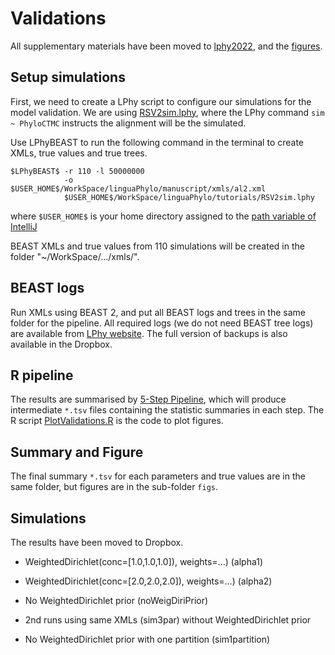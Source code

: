 # Validations

All supplementary materials have been moved to [lphy2022](https://github.com/LinguaPhylo/supplementary/tree/main/lphy2022/),
and the [figures](https://github.com/LinguaPhylo/supplementary/tree/main/lphy2022/alpha2/figs).

## Setup simulations

First, we need to create a LPhy script to configure our simulations for the model validation.
We are using [RSV2sim.lphy](https://github.com/LinguaPhylo/linguaPhylo/blob/master/tutorials/RSV2sim.lphy), 
where the LPhy command `sim ~ PhyloCTMC` instructs the alignment will be the simulated.

Use LPhyBEAST to run the following command in the terminal to create XMLs, 
true values and true trees.

```
$LPhyBEAST$ -r 110 -l 50000000
            -o $USER_HOME$/WorkSpace/linguaPhylo/manuscript/xmls/al2.xml
            $USER_HOME$/WorkSpace/linguaPhylo/tutorials/RSV2sim.lphy
```

where `$USER_HOME$` is your home directory assigned to the 
[path variable of IntelliJ](https://www.jetbrains.com/help/idea/absolute-path-variables.html)

BEAST XMLs and true values from 110 simulations will be created in the folder 
"~/WorkSpace/.../xmls/".


## BEAST logs

Run XMLs using BEAST 2, and put all BEAST logs and trees in the same folder 
for the pipeline. 
All required logs (we do not need BEAST tree logs) are available from 
[LPhy website](https://github.com/LinguaPhylo/linguaPhylo.github.io/tree/master/covgtest).
The full version of backups is also available in the Dropbox.

## R pipeline

The results are summarised by
[5-Step Pipeline](https://github.com/walterxie/TraceR/blob/master/examples/Pipeline.md),
which will produce intermediate `*.tsv` files containing the statistic summaries 
in each step.
The R script [PlotValidations.R](PlotValidations.R) is the code to plot figures.

## Summary and Figure

The final summary `*.tsv` for each parameters and true values are in the same folder,
but figures are in the sub-folder `figs`.


## Simulations

The results have been moved to Dropbox.

- WeightedDirichlet(conc=[1.0,1.0,1.0]), weights=...) (alpha1)

- WeightedDirichlet(conc=[2.0,2.0,2.0]), weights=...) (alpha2)

- No WeightedDirichlet prior (noWeigDiriPrior)

- 2nd runs using same XMLs (sim3par) without WeightedDirichlet prior

- No WeightedDirichlet prior with one partition (sim1partition)
